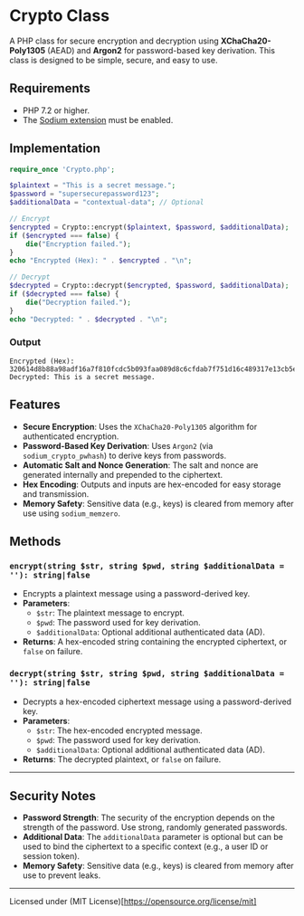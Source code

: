 # Crypto Class
A PHP class for secure encryption and decryption using **XChaCha20-Poly1305** (AEAD) and **Argon2** for password-based key derivation. This class is designed to be simple, secure, and easy to use.

## Requirements
- PHP 7.2 or higher.
- The [Sodium extension](https://www.php.net/manual/en/book.sodium.php) must be enabled.

## Implementation
```php
require_once 'Crypto.php';

$plaintext = "This is a secret message.";
$password = "supersecurepassword123";
$additionalData = "contextual-data"; // Optional

// Encrypt
$encrypted = Crypto::encrypt($plaintext, $password, $additionalData);
if ($encrypted === false) {
    die("Encryption failed.");
}
echo "Encrypted (Hex): " . $encrypted . "\n";

// Decrypt
$decrypted = Crypto::decrypt($encrypted, $password, $additionalData);
if ($decrypted === false) {
    die("Decryption failed.");
}
echo "Decrypted: " . $decrypted . "\n";
```

### Output
```
Encrypted (Hex): 320614d8b88a98adf16a7f810fcdc5b093faa089d8c6cfdab7f751d16c489317e13cb5e9fca31833b25bf9fa9a8ef6f8368d7db995d768c71d8ccb22d795984b0b5091
Decrypted: This is a secret message.
```

## Features
- **Secure Encryption**: Uses the `XChaCha20-Poly1305` algorithm for authenticated encryption.
- **Password-Based Key Derivation**: Uses `Argon2` (via `sodium_crypto_pwhash`) to derive keys from passwords.
- **Automatic Salt and Nonce Generation**: The salt and nonce are generated internally and prepended to the ciphertext.
- **Hex Encoding**: Outputs and inputs are hex-encoded for easy storage and transmission.
- **Memory Safety**: Sensitive data (e.g., keys) is cleared from memory after use using `sodium_memzero`.

## Methods

### `encrypt(string $str, string $pwd, string $additionalData = ''): string|false`
- Encrypts a plaintext message using a password-derived key.
- **Parameters**:
  - `$str`: The plaintext message to encrypt.
  - `$pwd`: The password used for key derivation.
  - `$additionalData`: Optional additional authenticated data (AD).
- **Returns**: A hex-encoded string containing the encrypted ciphertext, or `false` on failure.

### `decrypt(string $str, string $pwd, string $additionalData = ''): string|false`
- Decrypts a hex-encoded ciphertext message using a password-derived key.
- **Parameters**:
  - `$str`: The hex-encoded encrypted message.
  - `$pwd`: The password used for key derivation.
  - `$additionalData`: Optional additional authenticated data (AD).
- **Returns**: The decrypted plaintext, or `false` on failure.

---

## Security Notes
- **Password Strength**: The security of the encryption depends on the strength of the password. Use strong, randomly generated passwords.
- **Additional Data**: The `additionalData` parameter is optional but can be used to bind the ciphertext to a specific context (e.g., a user ID or session token).
- **Memory Safety**: Sensitive data (e.g., keys) is cleared from memory after use to prevent leaks.

---

Licensed under (MIT License)[https://opensource.org/license/mit]